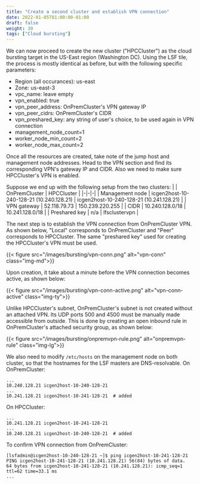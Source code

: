 ```yaml
---
title: "Create a second cluster and establish VPN connection"
date: 2022-01-05T01:00:00-01:00
draft: false
weight: 30 
tags: ["Cloud bursting"] 
---
```


We can now proceed to create the new cluster ("HPCCluster") as the cloud
bursting target in the US-East region (Washington DC). Using the LSF tile, the
process is mostly identical as before, but with the following specific
parameters:

* Region (all occurances): us-east
* Zone: us-east-3
* vpc_name: leave empty
* vpn_enabled: true
* vpn_peer_address: OnPremCluster's VPN gateway IP
* vpn_peer_cidrs: OnPremCluster's CIDR
* vpn_preshared_key: any string of user's choice, to be used again in VPN connection
* management_node_count=1
* worker_node_min_count=2
* worker_node_max_count=2

Once all the resources are created, take note of the jump host and management
node addresses. Head to the VPN section and find its corresponding VPN's
gateway IP and CIDR. Also we need to make sure HPCCluster's VPN is enabled.

Suppose we end up with the following setup from the two clusters:
|        | OnPremCluster | HPCCluster   |
|-|-|-|
| Management node | icgen2host-10-240-128-21 (10.240.128.21) | icgen2host-10-240-128-21 (10.241.128.21) |
| VPN gateway     | 52.118.79.73  | 150.239.220.255 |
| CIDR   | 10.240.128.0/18 | 10.241.128.0/18 |
| Preshared key | n/a | lfsclustervpn |

<!--The cloud cluster labeled with "HPCCluster" uses a subnet
`10.241.0.32/27` and its master uses `10.248.0.37` (icgen2host-10-248-0-37)
without any static workers created. Both of the configuration directories are
in `/opt/ibm/lsf/conf`, but you can change the directory depending on your
cluster configuration.-->

The next step is to establish the VPN connection from OnPremCluster VPN. As
shown below, "Local" corresponds to OnPremCluster and "Peer" corresponds to
HPCCluster. The same "preshared key" used for creating the HPCCluster's VPN
must be used.

{{< figure src="/images/bursting/vpn-conn.png" alt="vpn-conn" class="img-md">}}

Upon creation, it take about a minute before the VPN connection becomes active, as shown below:

{{< figure src="/images/bursting/vpn-conn-active.png" alt="vpn-conn-active" class="img-ty">}}

Unlike HPCCluster's subnet, OnPremCluster's subnet is not created without
an attached VPN. Its UDP ports 500 and 4500 must be manually made
accessible from outside. This is done by creating an open inbound rule in 
OnPremCluster's attached security group, as shown below:

{{< figure src="/images/bursting/onpremvpn-rule.png" alt="onpremvpn-rule" class="img-lg">}}

We also need to modify `/etc/hosts` on the management node on both cluster, so that the hostnames for the LSF masters are DNS-resolvable.
On OnPremCluster:
```
...
10.240.128.21 icgen2host-10-240-128-21
...
10.241.128.21 icgen2host-10-241-128-21  # added
```

On HPCCluster:
```
...
10.241.128.21 icgen2host-10-241-128-21
...
10.240.128.21 icgen2host-10-240-128-21  # added
```

To confirm VPN connection from OnPremCluster:
```
[lsfadmin@icgen2host-10-240-128-21 ~]$ ping icgen2host-10-241-128-21
PING icgen2host-10-241-128-21 (10.241.128.21) 56(84) bytes of data.
64 bytes from icgen2host-10-241-128-21 (10.241.128.21): icmp_seq=1 ttl=62 time=33.1 ms
...
```
